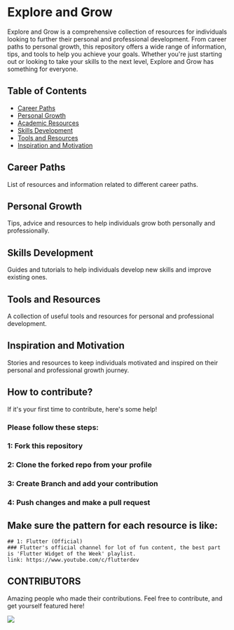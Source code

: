 # Explore and Grow

Explore and Grow is a comprehensive collection of resources for individuals looking to further their personal and professional development. From career paths to personal growth, this repository offers a wide range of information, tips, and tools to help you achieve your goals. Whether you're just starting out or looking to take your skills to the next level, Explore and Grow has something for everyone.

## Table of Contents
- [Career Paths](#career-paths)
- [Personal Growth](#personal-growth)
- [Academic Resources](#personal-growth)
- [Skills Development](#skills-development)
- [Tools and Resources](#tools-and-resources)
- [Inspiration and Motivation](#inspiration-and-motivation)

## Career Paths
List of resources and information related to different career paths.

## Personal Growth
Tips, advice and resources to help individuals grow both personally and professionally.

## Skills Development
Guides and tutorials to help individuals develop new skills and improve existing ones.

## Tools and Resources
A collection of useful tools and resources for personal and professional development.

## Inspiration and Motivation
Stories and resources to keep individuals motivated and inspired on their personal and professional growth journey.

## How to contribute?
If it's your first time to contribute, here's some help!
### Please follow these steps:
### 1: Fork this repository
### 2: Clone the forked repo from your profile
### 3: Create Branch and add your contribution
### 4: Push changes and make a pull request

## Make sure the pattern for each resource is like:
```
## 1: Flutter (Official)
### Flutter's official channel for lot of fun content, the best part is 'Flutter Widget of the Week' playlist.
link: https://www.youtube.com/c/flutterdev
```

## CONTRIBUTORS
Amazing people who made their contributions. Feel free to contribute, and get yourself featured here!

<a href="https://github.com/essaahmd/explore-and-grow/graphs/contributors">
  <img src="https://contrib.rocks/image?repo=essaahmd/explore-and-grow" />
</a>